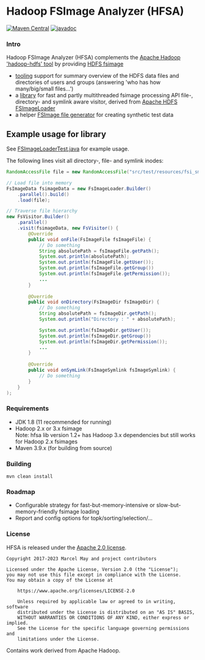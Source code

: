 # Hadoop FSImage Analyzer (HFSA)

[![Maven Central](https://img.shields.io/maven-central/v/de.m3y.hadoop.hdfs.hfsa/hfsa-parent.svg)](http://search.maven.org/#search%7Cga%7C1%7Cg%3A%22de.m3y.hadoop.hdfs.hfsa%22%20AND%20a%3A%22hfsa-parent%22)  [![javadoc](https://javadoc.io/badge2/de.m3y.hadoop.hdfs.hfsa/hfsa-lib/javadoc.svg)](https://javadoc.io/doc/de.m3y.hadoop.hdfs.hfsa/hfsa-lib)

### Intro

Hadoop FSImage Analyzer (HFSA) complements the [Apache Hadoop 'hadoop-hdfs' tool](https://hadoop.apache.org/docs/current/hadoop-project-dist/hadoop-hdfs/HDFSCommands.html)
by providing [HDFS fsimage](https://hadoop.apache.org/docs/stable/hadoop-project-dist/hadoop-hdfs/HdfsDesign.html#The_Persistence_of_File_System_Metadata)
* [tooling](tool) support for summary overview of the HDFS data files and directories of users and groups
  (answering 'who has how many/big/small files...')
* a [library](lib) for fast and partly multithreaded fsimage processing API file-, directory- and symlink aware visitor,
  derived from [Apache HDFS FSImageLoader](https://github.com/apache/hadoop/blob/master/hadoop-hdfs-project/hadoop-hdfs/src/main/java/org/apache/hadoop/hdfs/tools/offlineImageViewer/FSImageLoader.java)
* a helper [FSImage file generator](fsimage-generator) for creating synthetic test data

## Example usage for library

See [FSImageLoaderTest.java](lib/src/test/java/de/m3y/hadoop/hdfs/hfsa/core/FsImageLoaderTest.java) for example usage.  

The following lines visit all directory-, file- and symlink inodes:
```java
RandomAccessFile file = new RandomAccessFile("src/test/resources/fsi_small.img", "r");

// Load file into memory
FsImageData fsimageData = new FsImageLoader.Builder()
    .parallel().build()
    .load(file);

// Traverse file hierarchy
new FsVisitor.Builder()
    .parallel()
    .visit(fsimageData, new FsVisitor() {
        @Override
        public void onFile(FsImageFile fsImageFile) {
            // Do something
            String absolutePath = fsImageFile.getPath();
            System.out.println(absolutePath);
            System.out.println(fsImageFile.getUser());
            System.out.println(fsImageFile.getGroup())
            System.out.println(fsImageFile.getPermission());
            ...
        }
             
        @Override
        public void onDirectory(FsImageDir fsImageDir) {
            // Do something
            String absolutePath = fsImageDir.getPath();
            System.out.println("Directory : " + absolutePath);

            System.out.println(fsImageDir.getUser());
            System.out.println(fsImageDir.getGroup())
            System.out.println(fsImageDir.getPermission());
            ...
        }
             
        @Override
        public void onSymLink(FsImageSymlink fsImageSymlink) {
            // Do something
        }
    }
);
```
        
### Requirements

- JDK 1.8 (11 recommended for running)
- Hadoop 2.x or 3.x fsimage  
  Note: hfsa lib version 1.2+ has Hadoop 3.x dependencies but still works for Hadoop 2.x fsimages
- Maven 3.9.x (for building from source)

### Building

```
mvn clean install
```

### Roadmap

- Configurable strategy for fast-but-memory-intensive or slow-but-memory-friendly fsimage loading
- Report and config options for topk/sorting/selection/...

### License

HFSA is released under the [Apache 2.0 license](LICENSE.txt).

```
Copyright 2017-2023 Marcel May and project contributors

Licensed under the Apache License, Version 2.0 (the "License");
you may not use this file except in compliance with the License.
You may obtain a copy of the License at

    https://www.apache.org/licenses/LICENSE-2.0

    Unless required by applicable law or agreed to in writing, software
    distributed under the License is distributed on an "AS IS" BASIS,
    WITHOUT WARRANTIES OR CONDITIONS OF ANY KIND, either express or implied.
    See the License for the specific language governing permissions and
    limitations under the License.
```

Contains work derived from Apache Hadoop.
